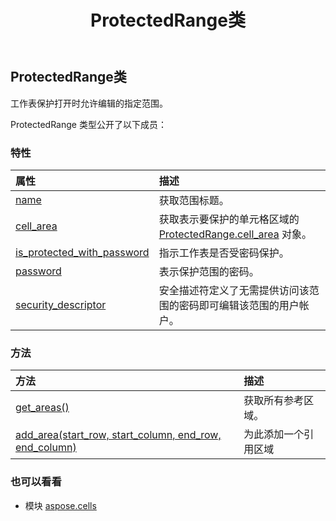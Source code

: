 ﻿---
title: ProtectedRange类
second_title: Aspose.Cells for Python via .NET API 参考文献
description:
type: docs
weight: 1200
url: /zh/python-net/aspose.cells/protectedrange/
is_root: false
---
## ProtectedRange类
工作表保护打开时允许编辑的指定范围。



ProtectedRange 类型公开了以下成员：

### 特性
|属性|描述|
| :- | :- |
| [name](/cells/zh/python-net/aspose.cells/protectedrange/name) |获取范围标题。|
| [cell_area](/cells/zh/python-net/aspose.cells/protectedrange/cell_area) |获取表示要保护的单元格区域的 [ProtectedRange.cell_area](/cells/zh/python-net/aspose.cells/protectedrange#cell_area) 对象。|
| [is_protected_with_password](/cells/zh/python-net/aspose.cells/protectedrange/is_protected_with_password) |指示工作表是否受密码保护。|
| [password](/cells/zh/python-net/aspose.cells/protectedrange/password) |表示保护范围的密码。|
| [security_descriptor](/cells/zh/python-net/aspose.cells/protectedrange/security_descriptor) |安全描述符定义了无需提供访问该范围的密码即可编辑该范围的用户帐户。|


### 方法
|方法|描述|
| :- | :- |
| [get_areas()](/cells/zh/python-net/aspose.cells/protectedrange/get_areas/#) |获取所有参考区域。|
| [add_area(start_row, start_column, end_row, end_column)](/cells/zh/python-net/aspose.cells/protectedrange/add_area/#int-int-int-int) |为此添加一个引用区域|



### 也可以看看
* 模块 [aspose.cells](..)

